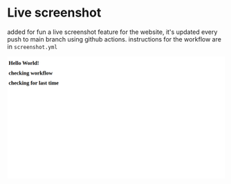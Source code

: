 # Live screenshot
added for fun a live screenshot feature for the website, it's updated every push to main branch using github actions. instructions for the workflow are in `screenshot.yml` 

![Live Preview](./preview.png?v=1744301831)
